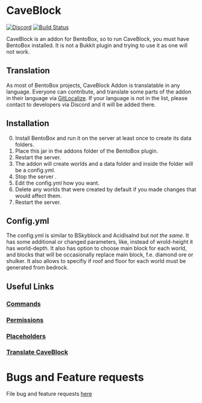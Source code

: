# CaveBlock

[![Discord](https://img.shields.io/discord/272499714048524288.svg?logo=discord)](https://discord.bentobox.world)
[![Build Status](https://ci.codemc.org/buildStatus/icon?job=BentoBoxWorld/CaveBlock)](https://ci.codemc.org/job/BentoBoxWorld/job/CaveBlock/)

CaveBlock is an addon for BentoBox, so to run CaveBlock, you must have BentoBox installed. It is not a Bukkit plugin and trying to use it as one will not work.

## Translation

As most of BentoBox projects, CaveBlock Addon is translatable in any language. Everyone can contribute, and translate some parts of the addon in their language via [GitLocalize](https://gitlocalize.com/repo/2968).
If your language is not in the list, please contact to developers via Discord and it will be added there.

## Installation

0. Install BentoBox and run it on the server at least once to create its data folders.
1. Place this jar in the addons folder of the BentoBox plugin.
2. Restart the server.
3. The addon will create worlds and a data folder and inside the folder will be a config.yml.
4. Stop the server .
5. Edit the config.yml how you want.
6. Delete any worlds that were created by default if you made changes that would affect them.
7. Restart the server.

## Config.yml

The config.yml is similar to BSkyblock and AcidIsalnd but *not the same*. It has some additional or changed parameters, like,
instead of wrold-height it has world-depth.
It also has option to choose main block for each world, and blocks that will be occasionally replace main block, f.e. diamond ore or shulker.
It also allows to specifiy if roof and floor for each world must be generated from bedrock.

## Useful Links
### [Commands](CaveBlock/wiki/Commands)
### [Permissions](CaveBlock/wiki/Permissions)
### [Placeholders](CaveBlock/wiki/Placeholders)
### [Translate CaveBlock](CaveBlock/wiki/Translate-CaveBlock)


Bugs and Feature requests
=========================
File bug and feature requests [here](https://github.com/BentoBoxWorld/CaveBlock/issues)
